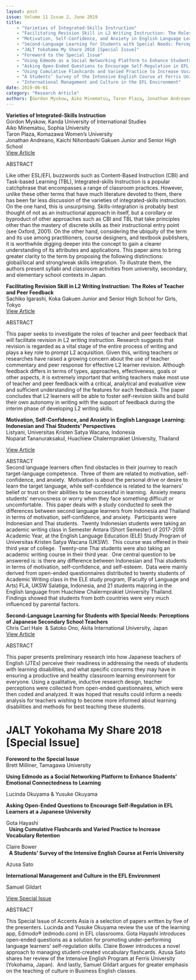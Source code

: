 ```yaml
---
layout: post
issue: Volume 11 Issue 2, June 2019
title: 
    - "Varieties of Integrated-Skills Instruction"
    - "Facilitating Revision Skill in L2 Writing Instruction: The Roles of Teacher and Peer Feedback"
    - "Motivation, Self-Confidence, and Anxiety in English Language Learning: Indonesian and Thai Students’ Perspectives"
    - "Second-Language Learning for Students with Special Needs: Perceptions of Japanese Secondary School Teachers"
    - "JALT Yokohama My Share 2018 [Special Issue]"
    - "Foreword to the Special Issue"
    - "Using Edmodo as a Social Networking Platform to Enhance Students’ Emotional Connectedness to Learning"
    - "Asking Open-Ended Questions to Encourage Self-Regulation in EFL Learners at a Japanese University"
    - "Using Cumulative Flashcards and Varied Practice to Increase Vocabulary Retention"
    - "A Students’ Survey of the Intensive English Course at Ferris University"
    - "International Management and Culture in the EFL Environment"    
date: 2019-06-01
category: "Research Article"
authors: [Gordon Myskow, Aiko Minematsu, Taron Plaza, Jonathan Andreano, Sachiko Igarashi, Listyani, Noparat Tananuraksakul, Chris Carl Hale, Satoko Ono]
---
```


**Varieties of Integrated-Skills Instruction**  
Gordon Myskow, Kanda University of International Studies  
Aiko Minematsu, Sophia University  
Taron Plaza, Komazawa Women’s University  
Jonathan Andreano, Kaichi Nihonbashi Gakuen Junior and Senior High School  
[View Article](http://www.issues.accentsasia.org/issues/11-2/Myskow_et_al.pdf)

  
ABSTRACT  

Like other ESL/EFL buzzwords such as Content-Based Instruction (CBI) and Task-based Learning (TBL), Integrated-skills Instruction is a popular catchphrase that encompasses a range of classroom practices. However, unlike these other terms that have much literature devoted to them, there has been far less discussion of the varieties of integrated-skills instruction. On the one hand, this is unsurprising. Skills-integration is probably best thought of not as an instructional approach in itself, but a corollary or byproduct of other approaches such as CBI and TBL that take principles other than the mastery of discrete skills as their instructional entry point (see Oxford, 2001). On the other hand, considering the ubiquity of the term and its use among practitioners, course designers, and textbook publishers, it is worthwhile digging deeper into the concept to gain a clearer understanding of its attributes and applications. This paper aims to bring greater clarity to the term by proposing the following distinctions: global/local and strong/weak skills integration. To illustrate them, the authors present syllabi and classroom activities from university, secondary, and elementary school contexts in Japan. 

**Facilitating Revision Skill in L2 Writing Instruction: The Roles of Teacher and Peer Feedback**  
Sachiko Igarashi, Koka Gakuen Junior and Senior High School for Girls, Tokyo  
[View Article](http://www.issues.accentsasia.org/issues/11-2/igarashi.pdf)

  
ABSTRACT   

This paper seeks to investigate the roles of teacher and peer feedback that will facilitate revision in L2 writing instruction. Research suggests that revision is regarded as a vital stage of the entire process of writing and plays a key role to prompt L2 acquisition. Given this, writing teachers or researches have raised a growing concern about the use of teacher commentary and peer response for effective L2 learner revision. Although feedback differs in terms of types, approaches, effectiveness, goals or other aspects, it is extremely important that writing teachers make most use of teacher and peer feedback with a critical, analytical and evaluative view and sufficient understanding of the features for each feedback. The paper concludes that L2 learners will be able to foster self-revision skills and build their own autonomy in writing with the support of feedback during the interim phase of developing L2 writing skills.

**Motivation, Self-Confidence, and Anxiety in English Language Learning: Indonesian and Thai Students’ Perspectives**  
Listyani, Universitas Kristen Satya Wacana, Indonesia   
Noparat Tananuraksakul, Huachiew Chalermprakiet University, Thailand 

[View Article](http://www.issues.accentsasia.org/issues/11-2/listyani_tananuraksakul.pdf)

  
ABSTRACT   
Second language learners often find obstacles in their journey to reach target-language competence.  Three of them are related to motivation, self-confidence, and anxiety.  Motivation is about the personal drive or desire to learn the target language, while self-confidence is related to the learners’ belief or trust on their abilities to be successful in learning.  Anxiety means students’ nervousness or worry when they face something difficult or uncomfortable.  This paper deals with a study conducted to seek the differences between second language learners from Indonesia and Thailand in terms of motivation, self-confidence, and anxiety.  Participants were Indonesian and Thai students.  Twenty Indonesian students were taking an academic writing class in Semester Antara (Short Semester) of 2017-2018 Academic Year, at the English Language Education (ELE) Study Program of Universitas Kristen Satya Wacana (UKSW).  This course was offered in their third year of college.  Twenty-one Thai students were also taking an academic writing course in their third year.  One central question to be answered is: is there any difference between Indonesian and Thai students in terms of motivation, self-confidence, and self-esteem.  Data were mainly derived from open-ended questionnaires distributed to twenty students of Academic Writing class in the ELE study program, (Faculty of Language and Arts) FLA, UKSW Salatiga, Indonesia, and 21 students majoring in the English language from Huachiew Chalermprakiet University Thailand.  Findings showed that students from both countries were very much influenced by parental factors.

**Second-Language Learning for Students with Special Needs: Perceptions of Japanese Secondary School Teachers**  
Chris Carl Hale  & Satoko Ono, Akita International University, Japan  
[View Article](http://www.issues.accentsasia.org/issues/11-2/hale_ono.pdf)

ABSTRACT

This paper presents preliminary research into how Japanese teachers of English (JTEs) perceive their readiness in addressing the needs of students with learning disabilities, and what specific concerns they may have in ensuring a productive and healthy classroom learning environment for everyone. Using a qualitative, inductive research design, teacher perceptions were collected from open-ended questionnaires, which were then coded and analyzed. It was hoped that results could inform a needs analysis for teachers wishing to become more informed about learning disabilities and methods for best teaching these students. 

# JALT Yokohama My Share 2018 \[Special Issue\]

**Foreword to the Special Issue**  
Brett Milliner, Tamagawa University

**Using Edmodo as a Social Networking Platform to Enhance Students’ Emotional Connectedness to Learning**

Lucinda Okuyama & Yusuke Okuyama

**Asking Open-Ended Questions to Encourage Self-Regulation in EFL Learners at a Japanese University**

Gota Hayashi  
 
**Using Cumulative Flashcards and Varied Practice to Increase Vocabulary Retention**

Claire Bower  
 
**A Students’ Survey of the Intensive English Course at Ferris University**

Azusa Sato

**International Management and Culture in the EFL Environment**

Samuel Gildart

[View Special Issue](http://www.issues.accentsasia.org/issues/11-2/special_issue.pdf)

ABSTRACT 

This Special Issue of Accents Asia is a selection of papers written by five of the presenters. Lucinda and Yusuke Okuyama review the use of the learning app, Edmodo® (edmodo.com) in EFL classrooms. Gota Hayashi introduces open-ended questions as a solution for promoting under-performing language learners’ self-regulation skills. Claire Bower introduces a novel approach to managing student-created vocabulary flashcards. Azusa Sato shares her review of the Intensive English Program at Ferris University (Yokohama, Japan).  And lastly, Samuel Gildart argues for greater emphasis on the teaching of culture in Business English classes.